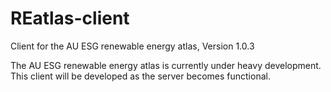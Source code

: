 REatlas-client
==============

Client for the AU ESG renewable energy atlas,
Version 1.0.3



The AU ESG renewable energy atlas is currently under heavy development.
This client will be developed as the server becomes functional.

